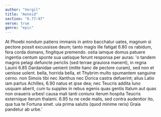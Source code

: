 ```yaml
---
author: "Vergil"
title: "Aeneid"
section: "6.77–97"
verse: true
genre: "epic"
---
```


  At Phoebi nondum patiens immanis in antro
bacchatur uates, magnum si pectore possit
excussisse deum; tanto magis ille fatigat
6.80
os rabidum, fera corda domans, fingitque premendo.
ostia iamque domus patuere ingentia centum
sponte sua uatisque ferunt responsa per auras:
'o tandem magnis pelagi defuncte periclis
(sed terrae grauiora manent), in regna Lauini
6.85
Dardanidae uenient (mitte hanc de pectore curam),
sed non et uenisse uolent. bella, horrida bella,
et Thybrim multo spumantem sanguine cerno.
non Simois tibi nec Xanthus nec Dorica castra
defuerint; alius Latio iam partus Achilles,
6.90
natus et ipse dea; nec Teucris addita Iuno  
usquam aberit, cum tu supplex in rebus egenis
quas gentis Italum aut quas non oraueris urbes!
causa mali tanti coniunx iterum hospita Teucris
externique iterum thalami.
6.95
tu ne cede malis, sed contra audentior ito,
qua tua te Fortuna sinet. uia prima salutis
(quod minime reris) Graia pandetur ab urbe.'